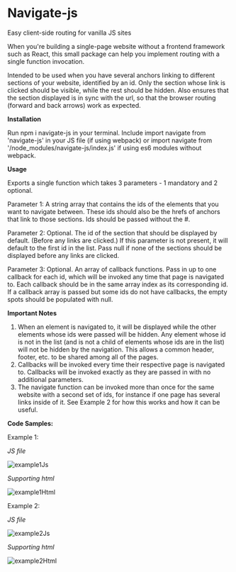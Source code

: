 # Navigate-js
Easy client-side routing for vanilla JS sites

When you're building a single-page website without a frontend framework such as React, this small package can help you implement routing with a single function invocation.

Intended to be used when you have several anchors linking to different sections of your website, identified by an id. Only the section whose link is clicked should be visible, while the rest should be hidden.
Also ensures that the section displayed is in sync with the url, so that the browser routing (forward and back arrows) work as expected.

**Installation**

Run npm i navigate-js in your terminal.
Include import navigate from 'navigate-js' in your JS file (if using webpack) or import navigate from '/node_modules/navigate-js/index.js' if using es6 modules without webpack.

**Usage**

Exports a single function which takes 3 parameters - 1 mandatory and 2 optional.

Parameter 1: A string array that contains the ids of the elements that you want to navigate between. These ids should also be the hrefs of anchors that link to those sections. Ids should be passed without the #.

Parameter 2: Optional. The id of the section that should be displayed by default. (Before any links are clicked.) If this parameter is not present, it will default to the first id in the list. Pass null if none of the sections should be displayed before any links are clicked.

Parameter 3: Optional. An array of callback functions. Pass in up to one callback for each id, which will be invoked any time that page is navigated to. Each callback should be in the same array index as its corresponding id. If a callback array is passed but some ids do not have callbacks, the empty spots should be populated with null.

**Important Notes**
1. When an element is navigated to, it will be displayed while the other elements whose ids were passed will be hidden. Any element whose id is not in the list (and is not a child of elements whose ids are in the list) will not be hidden by the navigation. This allows a common header, footer, etc. to be shared among all of the pages.
2. Callbacks will be invoked every time their respective page is navigated to. Callbacks will be invoked exactly as they are passed in with no additional parameters.
3. The navigate function can be invoked more than once for the same website with a second set of ids, for instance if one page has several links inside of it. See Example 2 for how this works and how it can be useful.

**Code Samples:**

Example 1:

_JS file_

![example1Js](https://user-images.githubusercontent.com/83898488/158080378-3252c104-e657-4f46-a3ea-af4946291936.jpg)

_Supporting html_

![example1Html](https://user-images.githubusercontent.com/83898488/158072892-436227d4-9369-4219-8f9b-2e301cf393f6.jpg)

Example 2:

_JS file_

![example2Js](https://user-images.githubusercontent.com/83898488/158080384-d9cf3c33-8d2d-4f96-8700-07d88d3a9eea.jpg)

_Supporting html_

![example2Html](https://user-images.githubusercontent.com/83898488/158072900-9c4bc02d-8573-4352-a12a-5c88fb25c4c9.jpg)
